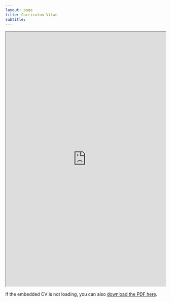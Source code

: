 ```yaml
---
layout: page
title: Curriculum Vitae 
subtitle:  
---
```


<iframe src="https://drive.google.com/file/d/1TxOzsFP4IUtGbWPmM1iJlU5-o7lVKa5t/preview" width="100%" height="800px" allow="autoplay"></iframe>

<p>If the embedded CV is not loading, you can also <a href="https://drive.google.com/file/d/1TxOzsFP4IUtGbWPmM1iJlU5-o7lVKa5t/view?usp=sharing" target="_blank">download the PDF here</a>.</p>
